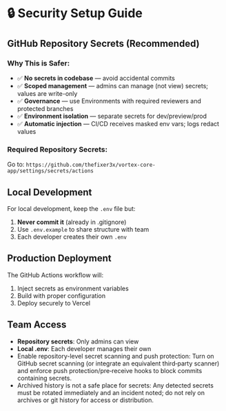 # 🔒 Security Setup Guide

## GitHub Repository Secrets (Recommended)

### Why This is Safer:
- ✅ **No secrets in codebase** — avoid accidental commits
- ✅ **Scoped management** — admins can manage (not view) secrets; values are write-only
- ✅ **Governance** — use Environments with required reviewers and protected branches
- ✅ **Environment isolation** — separate secrets for dev/preview/prod
- ✅ **Automatic injection** — CI/CD receives masked env vars; logs redact values
### Required Repository Secrets:

Go to: `https://github.com/thefixer3x/vortex-core-app/settings/secrets/actions`

## Local Development

For local development, keep the `.env` file but:
1. **Never commit it** (already in .gitignore)
2. Use `.env.example` to share structure with team
3. Each developer creates their own `.env`

## Production Deployment

The GitHub Actions workflow will:
1. Inject secrets as environment variables
2. Build with proper configuration
3. Deploy securely to Vercel

## Team Access

- **Repository secrets**: Only admins can view
- **Local .env**: Each developer manages their own
- Enable repository-level secret scanning and push protection: Turn on GitHub secret scanning (or integrate an equivalent third‑party scanner) and enforce push protection/pre‑receive hooks to block commits containing secrets.
- Archived history is not a safe place for secrets: Any detected secrets must be rotated immediately and an incident noted; do not rely on archives or git history for access or distribution.
